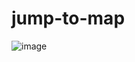 # jump-to-map

![image](https://user-images.githubusercontent.com/23022/168647446-ddbdab56-151c-4327-914a-62021a4786e9.png)
